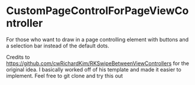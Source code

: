 CustomPageControlForPageViewController
======================================

For those who want to draw in a page controlling element with buttons and a selection bar instead of the default dots. 

Credits to https://github.com/cwRichardKim/RKSwipeBetweenViewControllers for the original idea. I basically worked off of his template and made it easier to implement. Feel free to git clone and try this out 
